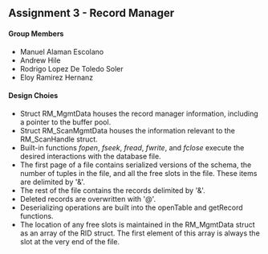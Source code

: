 ## Assignment 3 - Record Manager

#### Group Members
- Manuel Alaman Escolano
- Andrew Hile
- Rodrigo Lopez De Toledo Soler
- Eloy Ramirez Hernanz

#### Design Choies
- Struct RM_MgmtData houses the record manager information, including a pointer to the buffer pool.
- Struct RM_ScanMgmtData houses the information relevant to the RM_ScanHandle struct.
- Built-in functions *fopen*, *fseek*, *fread*, *fwrite*, and *fclose* execute the desired interactions with the database file.
- The first page of a file contains serialized versions of the schema, the number of tuples in the file, and all the free slots in the file. These items are delimited by '&'.
- The rest of the file contains the records delimited by '&'.
- Deleted records are overwritten with '@'.
- Deserializing operations are built into the openTable and getRecord functions.
- The location of any free slots is maintained in the RM_MgmtData struct as an array of the RID struct. The first element of this array is always the slot at the very end of the file.
